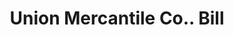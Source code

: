---
doi: 10.7916/D88S61ZP
date_other: '1890'
date_other_textual: 1890-1899
form: printed ephemera
genre:
- Invoices
name:
- Union Mercantile Co.
object_in_context_url: https://biggert.cul.columbia.edu/items/view/ave_biggert_00748
subject_hierarchical_geographic:
- Helena, Montana, United States
subject_name:
- Union Mercantile Co.
title: Union Mercantile Co.. Bill
sort_title: Union Mercantile Co.. Bill
call_number: ave_biggert_00748
coordinates:
- 46.595805,-112.027031
pid: ave_biggert_00748
identifiers: ave_biggert_00748
thumbnail: https://derivativo-1.library.columbia.edu/iiif/2/ldpd:345275/full/!256,256/0/native.jpg
permalink: /biggert/ave_biggert_00748/
layout: iiif-image-page
---